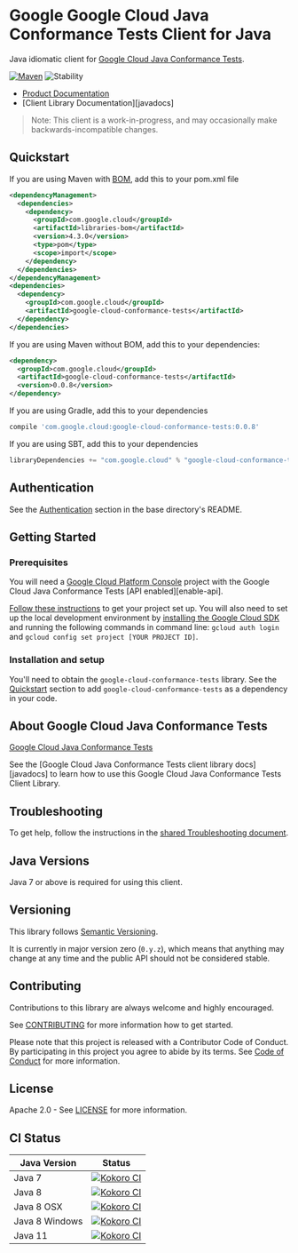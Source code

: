 # Google Google Cloud Java Conformance Tests Client for Java

Java idiomatic client for [Google Cloud Java Conformance Tests][product-docs].

[![Maven][maven-version-image]][maven-version-link]
![Stability][stability-image]

- [Product Documentation][product-docs]
- [Client Library Documentation][javadocs]

> Note: This client is a work-in-progress, and may occasionally
> make backwards-incompatible changes.

## Quickstart

If you are using Maven with [BOM][libraries-bom], add this to your pom.xml file
```xml
<dependencyManagement>
  <dependencies>
    <dependency>
      <groupId>com.google.cloud</groupId>
      <artifactId>libraries-bom</artifactId>
      <version>4.3.0</version>
      <type>pom</type>
      <scope>import</scope>
    </dependency>
  </dependencies>
</dependencyManagement>
<dependencies>
  <dependency>
    <groupId>com.google.cloud</groupId>
    <artifactId>google-cloud-conformance-tests</artifactId>
  </dependency>
</dependencies>
```

[//]: # ({x-version-update-start:google-cloud-conformance-tests:released})

If you are using Maven without BOM, add this to your dependencies:

```xml
<dependency>
  <groupId>com.google.cloud</groupId>
  <artifactId>google-cloud-conformance-tests</artifactId>
  <version>0.0.8</version>
</dependency>
```

If you are using Gradle, add this to your dependencies
```Groovy
compile 'com.google.cloud:google-cloud-conformance-tests:0.0.8'
```
If you are using SBT, add this to your dependencies
```Scala
libraryDependencies += "com.google.cloud" % "google-cloud-conformance-tests" % "0.0.8"
```
[//]: # ({x-version-update-end})

## Authentication

See the [Authentication][authentication] section in the base directory's README.

## Getting Started

### Prerequisites

You will need a [Google Cloud Platform Console][developer-console] project with the Google Cloud Java Conformance Tests [API enabled][enable-api].

[Follow these instructions][create-project] to get your project set up. You will also need to set up the local development environment by
[installing the Google Cloud SDK][cloud-sdk] and running the following commands in command line:
`gcloud auth login` and `gcloud config set project [YOUR PROJECT ID]`.

### Installation and setup

You'll need to obtain the `google-cloud-conformance-tests` library.  See the [Quickstart](#quickstart) section
to add `google-cloud-conformance-tests` as a dependency in your code.

## About Google Cloud Java Conformance Tests


[Google Cloud Java Conformance Tests][product-docs] 

See the [Google Cloud Java Conformance Tests client library docs][javadocs] to learn how to
use this Google Cloud Java Conformance Tests Client Library.






## Troubleshooting

To get help, follow the instructions in the [shared Troubleshooting document][troubleshooting].

## Java Versions

Java 7 or above is required for using this client.

## Versioning

This library follows [Semantic Versioning](http://semver.org/).


It is currently in major version zero (``0.y.z``), which means that anything may change at any time
and the public API should not be considered stable.


## Contributing


Contributions to this library are always welcome and highly encouraged.

See [CONTRIBUTING][contributing] for more information how to get started.

Please note that this project is released with a Contributor Code of Conduct. By participating in
this project you agree to abide by its terms. See [Code of Conduct][code-of-conduct] for more
information.

## License

Apache 2.0 - See [LICENSE][license] for more information.

## CI Status

Java Version | Status
------------ | ------
Java 7 | [![Kokoro CI][kokoro-badge-image-1]][kokoro-badge-link-1]
Java 8 | [![Kokoro CI][kokoro-badge-image-2]][kokoro-badge-link-2]
Java 8 OSX | [![Kokoro CI][kokoro-badge-image-3]][kokoro-badge-link-3]
Java 8 Windows | [![Kokoro CI][kokoro-badge-image-4]][kokoro-badge-link-4]
Java 11 | [![Kokoro CI][kokoro-badge-image-5]][kokoro-badge-link-5]

[product-docs]: 
[javadocs]: 
[kokoro-badge-image-1]: http://storage.googleapis.com/cloud-devrel-public/java/badges/java-conformance-tests/java7.svg
[kokoro-badge-link-1]: http://storage.googleapis.com/cloud-devrel-public/java/badges/java-conformance-tests/java7.html
[kokoro-badge-image-2]: http://storage.googleapis.com/cloud-devrel-public/java/badges/java-conformance-tests/java8.svg
[kokoro-badge-link-2]: http://storage.googleapis.com/cloud-devrel-public/java/badges/java-conformance-tests/java8.html
[kokoro-badge-image-3]: http://storage.googleapis.com/cloud-devrel-public/java/badges/java-conformance-tests/java8-osx.svg
[kokoro-badge-link-3]: http://storage.googleapis.com/cloud-devrel-public/java/badges/java-conformance-tests/java8-osx.html
[kokoro-badge-image-4]: http://storage.googleapis.com/cloud-devrel-public/java/badges/java-conformance-tests/java8-win.svg
[kokoro-badge-link-4]: http://storage.googleapis.com/cloud-devrel-public/java/badges/java-conformance-tests/java8-win.html
[kokoro-badge-image-5]: http://storage.googleapis.com/cloud-devrel-public/java/badges/java-conformance-tests/java11.svg
[kokoro-badge-link-5]: http://storage.googleapis.com/cloud-devrel-public/java/badges/java-conformance-tests/java11.html
[stability-image]: https://img.shields.io/badge/stability-beta-yellow
[maven-version-image]: https://img.shields.io/maven-central/v/com.google.cloud/google-cloud-conformance-tests.svg
[maven-version-link]: https://search.maven.org/search?q=g:com.google.cloud%20AND%20a:google-cloud-conformance-tests&core=gav
[authentication]: https://github.com/googleapis/google-cloud-java#authentication
[developer-console]: https://console.developers.google.com/
[create-project]: https://cloud.google.com/resource-manager/docs/creating-managing-projects
[cloud-sdk]: https://cloud.google.com/sdk/
[troubleshooting]: https://github.com/googleapis/google-cloud-common/blob/master/troubleshooting/readme.md#troubleshooting
[contributing]: https://github.com/googleapis/java-conformance-tests/blob/master/CONTRIBUTING.md
[code-of-conduct]: https://github.com/googleapis/java-conformance-tests/blob/master/CODE_OF_CONDUCT.md#contributor-code-of-conduct
[license]: https://github.com/googleapis/java-conformance-tests/blob/master/LICENSE


[libraries-bom]: https://github.com/GoogleCloudPlatform/cloud-opensource-java/wiki/The-Google-Cloud-Platform-Libraries-BOM
[shell_img]: https://gstatic.com/cloudssh/images/open-btn.png
